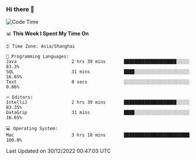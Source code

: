 ### Hi there 👋


<!--START_SECTION:waka-->
![Code Time](http://img.shields.io/badge/Code%20Time-984%20hrs%2013%20mins-blue)

📊 **This Week I Spent My Time On** 

```text
⌚︎ Time Zone: Asia/Shanghai

💬 Programming Languages: 
Java                     2 hrs 39 mins       ████████████████████░░░░░   83.3% 
SQL                      31 mins             ████░░░░░░░░░░░░░░░░░░░░░   16.65% 
Text                     0 secs              ░░░░░░░░░░░░░░░░░░░░░░░░░   0.06%

🔥 Editors: 
IntelliJ                 2 hrs 39 mins       ████████████████████░░░░░   83.35% 
DataGrip                 31 mins             ████░░░░░░░░░░░░░░░░░░░░░   16.65%

💻 Operating System: 
Mac                      3 hrs 10 mins       █████████████████████████   100.0%

```


 Last Updated on 30/12/2022 00:47:03 UTC
<!--END_SECTION:waka-->

<!--
**SillyPasty/SillyPasty** is a ✨ _special_ ✨ repository because its `README.md` (this file) appears on your GitHub profile.

Here are some ideas to get you started:

- 🔭 I’m currently working on ...
- 🌱 I’m currently learning ...
- 👯 I’m looking to collaborate on ...
- 🤔 I’m looking for help with ...
- 💬 Ask me about ...
- 📫 How to reach me: ...
- 😄 Pronouns: ...
- ⚡ Fun fact: ...
-->


